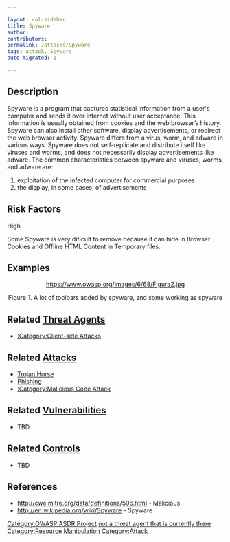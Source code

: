 ```yaml
---

layout: col-sidebar
title: Spyware
author: 
contributors: 
permalink: /attacks/Spyware
tags: attack, Spyware
auto-migrated: 1

---
```


## Description

Spyware is a program that captures statistical information from a user's
computer and sends it over internet without user acceptance. This
information is usually obtained from cookies and the web browser’s
history. Spyware can also install other software, display
advertisements, or redirect the web browser activity. Spyware differs
from a virus, worm, and adware in various ways. Spyware does not
self-replicate and distribute itself like viruses and worms, and does
not necessarily display advertisements like adware. The common
characteristics between spyware and viruses, worms, and adware are:

1.  exploitation of the infected computer for commercial purposes
2.  the display, in some cases, of advertisements

## Risk Factors

High

Some Spyware is very dificult to remove because it can hide in Browser
Cookies and Offline HTML Content in Temporary files.

## Examples

<center>

<https://www.owasp.org/images/6/68/Figura2.jpg>

Figure 1. A lot of toolbars added by spyware, and some working as
spyware

</center>

## Related [Threat Agents](Threat_Agents "wikilink")

  - [:Category:Client-side
    Attacks](:Category:Client-side_Attacks "wikilink")

## Related [Attacks](Attacks "wikilink")

  - [Trojan Horse](Trojan_Horse "wikilink")
  - [Phishing](Phishing "wikilink")
  - [:Category:Malicious Code
    Attack](:Category:Malicious_Code_Attack "wikilink")

## Related [Vulnerabilities](https://owasp.org/www-community/vulnerabilities/)

  - TBD

## Related [Controls](https://owasp.org/www-community/controls/)

  - TBD

## References

  - <http://cwe.mitre.org/data/definitions/506.html> - Malicious
  - <http://en.wikipedia.org/wiki/Spyware> - Spyware

[Category:OWASP ASDR Project](Category:OWASP_ASDR_Project "wikilink")
[not a threat agent that is currently there](Category:FIXME "wikilink")
[Category:Resource
Manipulation](Category:Resource_Manipulation "wikilink")
[Category:Attack](Category:Attack "wikilink")